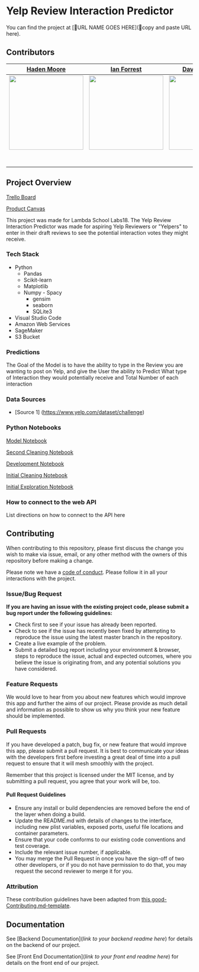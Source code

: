 # Yelp Review Interaction Predictor

You can find the project at [🚫URL NAME GOES HERE](🚫copy and paste URL here).

## Contributors
|                                       [Haden Moore](https://github.com/HadenMoore)                                        |                                       [Ian Forrest](https://github.com/ianforrest11)                                        |                                       [David Calimayor](https://github.com/davidcalimayor)                                        |                                  [Jayden Kim](https://github.com/jaydenzk)                                        |                                                                            |
| :-----------------------------------------------------------------------------------------------------------: | :-----------------------------------------------------------------------------------------------------------: | :-----------------------------------------------------------------------------------------------------------: | :-----------------------------------------------------------------------------------------------------------: | :-----------------------------------------------------------------------------------------------------------: |
|                      <img alt="" width="200" height="200" class="avatar width-full height-full avatar-before-user-status" src="https://avatars0.githubusercontent.com/u/51098301?s=460&amp;v=4">                       |                      [<img src="https://www.dalesjewelers.com/wp-content/uploads/2018/10/placeholder-silhouette-female.png" width = "200" />](https://github.com/)                       |                      [<img src="https://www.dalesjewelers.com/wp-content/uploads/2018/10/placeholder-silhouette-male.png" width = "200" />](https://github.com/)                       |                      [<img src="https://www.dalesjewelers.com/wp-content/uploads/2018/10/placeholder-silhouette-female.png" width = "200" />](https://github.com/)                       |                      [<img src="https://www.dalesjewelers.com/wp-content/uploads/2018/10/placeholder-silhouette-male.png" width = "200" />](https://github.com/)                       |
|                 [<img src="https://github.com/favicon.ico" width="15"> ](https://github.com/HadenMoore)                 |            [<img src="https://github.com/favicon.ico" width="15"> ](https://github.com/honda0306)             |           [<img src="https://github.com/favicon.ico" width="15"> ](https://github.com/HadenMoore)            |          [<img src="https://github.com/favicon.ico" width="15"> ](https://github.com/NandoTheessen)           |            [<img src="https://github.com/favicon.ico" width="15"> ](https://github.com/wvandolah)             |
| [ <img src="https://static.licdn.com/sc/h/al2o9zrvru7aqj8e1x2rzsrca" width="15"> ](https://www.linkedin.com/in/hadenmoore/) | [ <img src="https://static.licdn.com/sc/h/al2o9zrvru7aqj8e1x2rzsrca" width="15"> ](https://www.linkedin.com/in/hadenmoore/) | [ <img src="https://static.licdn.com/sc/h/al2o9zrvru7aqj8e1x2rzsrca" width="15"> ](https://www.linkedin.com/) | [ <img src="https://static.licdn.com/sc/h/al2o9zrvru7aqj8e1x2rzsrca" width="15"> ](https://www.linkedin.com/) | [ <img src="https://static.licdn.com/sc/h/al2o9zrvru7aqj8e1x2rzsrca" width="15"> ](https://www.linkedin.com/) |

## Project Overview


[Trello Board](https://trello.com/b/4d9tVEEm)

[Product Canvas](https://www.notion.so/b77870dacfbb4b44a89f70c4c4c0f2c3?v=a766c357457b459ea823ea52fe804743)

This project was made for Lambda School Labs18. 
The Yelp Review Interaction Predictor was made for aspiring Yelp Reviewers or "Yelpers" to enter in their draft reviews to see the potential interaction votes they might receive. 

### Tech Stack
- Python 
  - Pandas
   - Scikit-learn
    - Matplotlib
     - Numpy
      - Spacy
       - gensim
        - seaborn
         - SQLite3  
- Visual Studio Code
- Amazon Web Services 
 - SageMaker
  - S3 Bucket
 
### Predictions

The Goal of the Model is to have the ability to type in the Review you are wanting to post on Yelp, and give the User the ability to Predict What type of Interaction they would potentially receive and Total Number of each interaction

### Data Sources
-   [Source 1] (https://www.yelp.com/dataset/challenge)

### Python Notebooks

[Model Notebook](https://github.com/Lambda-School-Labs/yelp-dataset-challenge-1-ds/blob/master/Notebooks/Model_NB.ipynb)

[Second Cleaning Notebook](https://github.com/Lambda-School-Labs/yelp-dataset-challenge-1-ds/blob/master/Notebooks/Cleaning_New.ipynb)

[Development Notebook](https://github.com/Lambda-School-Labs/yelp-dataset-challenge-1-ds/blob/master/Notebooks/Development_NB.ipynb)

[Initial Cleaning Notebook](https://github.com/Lambda-School-Labs/yelp-dataset-challenge-1-ds/blob/master/Notebooks/data_cleanup.ipynb)

[Initial Exploration Notebook](https://github.com/Lambda-School-Labs/yelp-dataset-challenge-1-ds/blob/master/Notebooks/Initial_Data_Exploration.ipynb)



### How to connect to the web API

List directions on how to connect to the API here


## Contributing

When contributing to this repository, please first discuss the change you wish to make via issue, email, or any other method with the owners of this repository before making a change.

Please note we have a [code of conduct](./code_of_conduct.md.md). Please follow it in all your interactions with the project.

### Issue/Bug Request

 **If you are having an issue with the existing project code, please submit a bug report under the following guidelines:**
 - Check first to see if your issue has already been reported.
 - Check to see if the issue has recently been fixed by attempting to reproduce the issue using the latest master branch in the repository.
 - Create a live example of the problem.
 - Submit a detailed bug report including your environment & browser, steps to reproduce the issue, actual and expected outcomes,  where you believe the issue is originating from, and any potential solutions you have considered.

### Feature Requests

We would love to hear from you about new features which would improve this app and further the aims of our project. Please provide as much detail and information as possible to show us why you think your new feature should be implemented.

### Pull Requests

If you have developed a patch, bug fix, or new feature that would improve this app, please submit a pull request. It is best to communicate your ideas with the developers first before investing a great deal of time into a pull request to ensure that it will mesh smoothly with the project.

Remember that this project is licensed under the MIT license, and by submitting a pull request, you agree that your work will be, too.

#### Pull Request Guidelines

- Ensure any install or build dependencies are removed before the end of the layer when doing a build.
- Update the README.md with details of changes to the interface, including new plist variables, exposed ports, useful file locations and container parameters.
- Ensure that your code conforms to our existing code conventions and test coverage.
- Include the relevant issue number, if applicable.
- You may merge the Pull Request in once you have the sign-off of two other developers, or if you do not have permission to do that, you may request the second reviewer to merge it for you.

### Attribution

These contribution guidelines have been adapted from [this good-Contributing.md-template](https://gist.github.com/PurpleBooth/b24679402957c63ec426).

## Documentation

See [Backend Documentation](_link to your backend readme here_) for details on the backend of our project.

See [Front End Documentation](_link to your front end readme here_) for details on the front end of our project.

